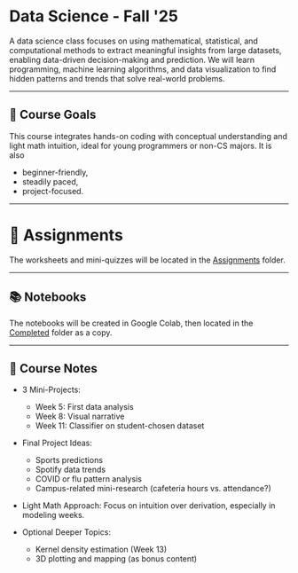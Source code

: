 # Data Science - Fall '25

A data science class focuses on using mathematical, statistical, and computational methods to extract meaningful insights from large datasets, enabling data-driven decision-making and prediction. We will learn programming, machine learning algorithms, and data visualization to find hidden patterns and trends that solve real-world problems.

---

## 🎯 Course Goals
This course integrates hands-on coding with conceptual understanding and light math intuition, ideal for young programmers or non-CS majors. It is also 
* beginner-friendly,
* steadily paced,
* project-focused.

---

# 📂 Assignments
The worksheets and mini-quizzes will be located in the [Assignments](https://github.com/aaniaahh/DataScience-2025/tree/main/Assignments) folder.


---

## 📚 Notebooks

The notebooks will be created in Google Colab, then located in the [Completed](https://github.com/aaniaahh/DataScience-2025/tree/main/Completed) folder as a copy.

---

## 🧠 Course Notes
* 3 Mini-Projects:
   * Week 5: First data analysis
   * Week 8: Visual narrative
   * Week 11: Classifier on student-chosen dataset

* Final Project Ideas:
   * Sports predictions
   * Spotify data trends
   * COVID or flu pattern analysis
   * Campus-related mini-research (cafeteria hours vs. attendance?)
   
* Light Math Approach: Focus on intuition over derivation, especially in modeling weeks.
* Optional Deeper Topics:
   * Kernel density estimation (Week 13)
   * 3D plotting and mapping (as bonus content)